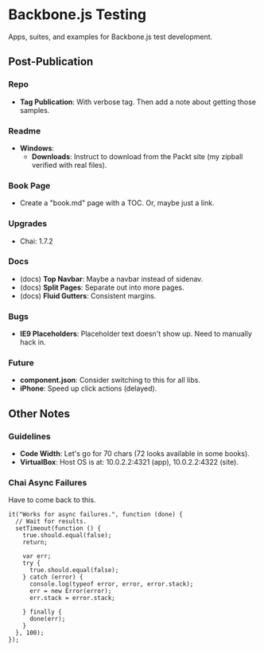 # Backbone.js Testing
Apps, suites, and examples for Backbone.js test development.


## Post-Publication
### Repo
* **Tag Publication**: With verbose tag. Then add a note about getting those
  samples.

### Readme
* **Windows**:
  * **Downloads**: Instruct to download from the Packt site (my zipball
    verified with real files).

### Book Page
* Create a "book.md" page with a TOC. Or, maybe just a link.

### Upgrades
* Chai: 1.7.2

### Docs
* (docs) **Top Navbar**: Maybe a navbar instead of sidenav.
* (docs) **Split Pages**: Separate out into more pages.
* (docs) **Fluid Gutters**: Consistent margins.

### Bugs
* **IE9 Placeholders**: Placeholder text doesn't show up. Need to manually
  hack in.

### Future
* **component.json**: Consider switching to this for all libs.
* **iPhone**: Speed up click actions (delayed).


## Other Notes
### Guidelines
* **Code Width**: Let's go for 70 chars (72 looks available in some books).
* **VirtualBox**: Host OS is at: 10.0.2.2:4321 (app), 10.0.2.2:4322 (site).

### Chai Async Failures
Have to come back to this.

    it("Works for async failures.", function (done) {
      // Wait for results.
      setTimeout(function () {
        true.should.equal(false);
        return;

        var err;
        try {
          true.should.equal(false);
        } catch (error) {
          console.log(typeof error, error, error.stack);
          err = new Error(error);
          err.stack = error.stack;

        } finally {
          done(err);
        }
      }, 100);
    });

